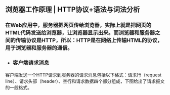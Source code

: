 ## 浏览器工作原理 | HTTP协议+语法与词法分析
### 在Web应用中，服务器把网页传给浏览器，实际上就是把网页的HTML代码发送给浏览器，让浏览器显示出来。而浏览器和服务器之间的传输协议是HTTP，所以：HTTP是在网络上传输HTML的协议，用于浏览器和服务器的通信。
- ### 客户端请求消息
客户端发送一个HTTP请求到服务器的请求消息包括以下格式：请求行（request line）、请求头部（header）、空行和请求数据四个部分组成，下图给出了请求报文的一般格式。

